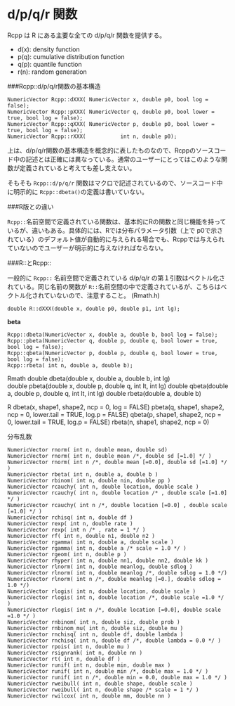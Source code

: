 # d/p/q/r 関数

Rcpp は R にある主要な全ての d/p/q/r 関数を提供する。

* d(x): density function
* p(q): cumulative distribution function
* q(p): quantile function
* r(n): random generation


###Rcpp::d/p/q/r関数の基本構造

```
NumericVector Rcpp::dXXX( NumericVector x, double p0, bool log = false);
NumericVector Rcpp::pXXX( NumericVector q, double p0, bool lower = true, bool log = false);
NumericVector Rcpp::qXXX( NumericVector p, double p0, bool lower = true, bool log = false);
NumericVector Rcpp::rXXX(           int n, double p0);
```
上は、d/p/q/r関数の基本構造を概念的に表したものなので、Rcppのソースコード中の記述とは正確には異なっている。通常のユーザーにとってはこのような関数が定義されていると考えても差し支えない。

そもそも `Rcpp::d/p/q/r` 関数はマクロで記述されているので、ソースコード中に明示的に `Rcpp::dbeta()`の定義は書いていない。

###R版との違い

`Rcpp::`名前空間で定義されている関数は、基本的にRの関数と同じ機能を持っているが、違いもある。具体的には、Rでは分布パラメータ引数（上で p0で示されている）のデフォルト値が自動的に与えられる場合でも、Rcppでは与えられていないのでユーザーが明示的に与えなければならない。



###R::とRcpp::

一般的に `Rcpp::` 名前空間で定義されている d/p/q/r の第１引数はベクトル化されている。同じ名前の関数が `R::`名前空間の中で定義されているが、こちらはベクトル化されていないので、注意すること。 (Rmath.h)

```
double R::dXXX(double x, double p0, double p1, int lg);
```


**beta**

```
Rcpp::dbeta(NumericVector x, double a, double b, bool log = false);
Rcpp::pbeta(NumericVector q, double p, double q, bool lower = true, bool log = false);
Rcpp::qbeta(NumericVector p, double p, double q, bool lower = true, bool log = false);
Rcpp::rbeta( int n, double a, double b);
```
Rmath
double dbeta(double x, double a, double b, int lg)         
double pbeta(double x, double p, double q, int lt, int lg) 
double qbeta(double a, double p, double q, int lt, int lg) 
double rbeta(double a, double b) 

R
dbeta(x, shape1, shape2, ncp = 0, log = FALSE)
pbeta(q, shape1, shape2, ncp = 0, lower.tail = TRUE, log.p = FALSE)
qbeta(p, shape1, shape2, ncp = 0, lower.tail = TRUE, log.p = FALSE)
rbeta(n, shape1, shape2, ncp = 0)


分布乱数

```
NumericVector rnorm( int n, double mean, double sd)
NumericVector rnorm( int n, double mean /*, double sd [=1.0] */ )
NumericVector rnorm( int n /*, double mean [=0.0], double sd [=1.0] */ )
NumericVector rbeta( int n, double a, double b )
NumericVector rbinom( int n, double nin, double pp )
NumericVector rcauchy( int n, double location, double scale )
NumericVector rcauchy( int n, double location /* , double scale [=1.0] */ )
NumericVector rcauchy( int n /*, double location [=0.0] , double scale [=1.0] */ )
NumericVector rchisq( int n, double df )
NumericVector rexp( int n, double rate )
NumericVector rexp( int n /* , rate = 1 */ )
NumericVector rf( int n, double n1, double n2 )
NumericVector rgamma( int n, double a, double scale )
NumericVector rgamma( int n, double a /* scale = 1.0 */ )
NumericVector rgeom( int n, double p )
NumericVector rhyper( int n, double nn1, double nn2, double kk )
NumericVector rlnorm( int n, double meanlog, double sdlog )
NumericVector rlnorm( int n, double meanlog /*, double sdlog = 1.0 */)
NumericVector rlnorm( int n /*, double meanlog [=0.], double sdlog = 1.0 */)
NumericVector rlogis( int n, double location, double scale )
NumericVector rlogis( int n, double location /*, double scale =1.0 */ )
NumericVector rlogis( int n /*, double location [=0.0], double scale =1.0 */ )
NumericVector rnbinom( int n, double siz, double prob )
NumericVector rnbinom_mu( int n, double siz, double mu )
NumericVector rnchisq( int n, double df, double lambda )
NumericVector rnchisq( int n, double df /*, double lambda = 0.0 */ )
NumericVector rpois( int n, double mu )
NumericVector rsignrank( int n, double nn )
NumericVector rt( int n, double df )
NumericVector runif( int n, double min, double max )
NumericVector runif( int n, double min /*, double max = 1.0 */ )
NumericVector runif( int n /*, double min = 0.0, double max = 1.0 */ )
NumericVector rweibull( int n, double shape, double scale )
NumericVector rweibull( int n, double shape /* scale = 1 */ )
NumericVector rwilcox( int n, double mm, double nn )
```















```